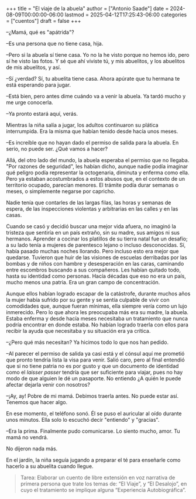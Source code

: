+++
title = "El viaje de la abuela"
author = ["Antonio Saade"]
date = 2024-08-09T00:00:00-06:00
lastmod = 2025-04-12T17:25:43-06:00
categories = ["cuentos"]
draft = false
+++

–¿Mamá, qué es "apátrida"?

–Es una persona que no tiene casa, hija.

–Pero si la abuela sí tiene casa. Yo no la he visto porque no hemos ido, pero sí he visto las fotos. Y sé que ahí viviste tú, y mis abuelitos, y los abuelitos de mis abuelitos, y así.

–Sí ¿verdad? Sí, tu abuelita tiene casa. Ahora apúrate que tu hermana te está esperando para jugar.

–Está bien, pero antes dime cuándo va a venir la abuela. Ya tardó mucho y me urge conocerla.

–Ya pronto estará aquí, verás.

Mientras la niña salía a jugar, los adultos continuaron su plática interrumpida. Era la misma que habían tenido desde hacía unos meses.

–Es increíble que no hayan dado el permiso de salida para la abuela. En serio, no puede ser. ¿Qué vamos a hacer?

Allá, del otro lado del mundo, la abuela esperaba el permiso que no llegaba. "Por razones de seguridad", les habían dicho, aunque nadie podía imaginar qué peligro podía representar la octogenaria, diminuta y enferma como ella. Pero ya estaban acostumbrados a estos abusos que, en el contexto de un territorio ocupado, parecían menores. El trámite podía durar semanas o meses, o simplemente negarse por capricho.

Nadie tenía que contarles de las largas filas, las horas y semanas de espera, de las inspecciones violentas y arbitrarias en las calles y en las casas.

Cuando se casó y decidió buscar una mejor vida afuera, no imaginó la tristeza que sentiría en un país extraño, sin su madre, sus amigos ni sus hermanos. Aprender a cocinar los platillos de su tierra natal fue un desafío; a su lado tenía a mujeres de parentesco lejano o incluso desconocidas. Sí, había pasado muchas noches llorando. Pero incluso esto era mejor que quedarse. Tuvieron que huir de las visiones de escuelas derribadas por las bombas y de niños con hambre y desesperación en las caras, caminando entre escombros buscando a sus compañeros. Les habían quitado todo, hasta su identidad como personas. Hacía décadas que eso no era un país, mucho menos una patria. Era un gran campo de concentración.

Aunque ellos habían logrado escapar de la catástrofe, durante muchos años la mujer había sufrido por su gente y se sentía culpable de vivir con comodidades que, aunque fueran mínimas,  ella siempre vería como un lujo inmerecido. Pero lo que ahora les preocupaba más era su madre, la abuela. Estaba enferma y desde hacía meses necesitaba un tratamiento que nunca podría encontrar en donde estaba. No habían logrado traerla con ellos para recibir la ayuda que necesitaba y su situación era ya crítica.

–¿Pero qué más necesitan? Ya hicimos todo lo que nos han pedido.

–Al parecer el permiso de salida ya casi está y el cónsul aquí me prometió que pronto tendría lista la visa para venir. Salió caro, pero al final entendió que si no tiene patria no es por gusto y que un documento de identidad como el _laisser passer_ tendría que ser suficiente para viajar, pues no hay modo de que alguien le dé un pasaporte. No entiendo ¿A quién le puede afectar dejarla venir con nosotros?

–¡Ay, ay! Pobre de mi mamá. Debimos traerla antes. No puede estar así. Tenemos que hacer algo.

En ese momento, el teléfono sonó. Él se puso el auricular al oído durante unos minutos. Ella solo lo escuchó decir "entiendo" y "gracias".

–Era la prima. Finalmente pudo comunicarse. Lo siento mucho, amor. Tu mamá no vendrá.

No dijeron nada más.

En el jardín, la niña seguía jugando a preparar el té para enseñarle como hacerlo a su abuelita cuando llegue.

> Tarea: Elaborar un cuento de libre extensión en voz narrativa de primera persona que trate los temas de: “El Viaje”, y “El Desalojo”, en cuyo el tratamiento se implique alguna “Experiencia Autobiográfica”.
